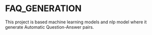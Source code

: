 # FAQ_GENERATION
This project is based machine learning models and nlp model where it generate Automatic Question-Answer pairs.
